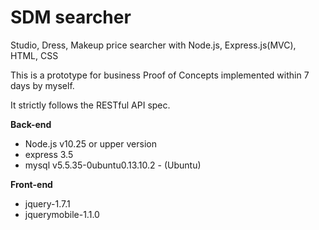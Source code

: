 SDM searcher
===========

Studio, Dress, Makeup price searcher with Node.js, Express.js(MVC), HTML, CSS

This is a prototype for business Proof of Concepts implemented within 7 days by myself. 

It strictly follows the RESTful API spec.


**Back-end**
  
  - Node.js v10.25 or upper version
  - express 3.5
  - mysql v5.5.35-0ubuntu0.13.10.2 - (Ubuntu)


**Front-end**

  - jquery-1.7.1
  - jquerymobile-1.1.0

